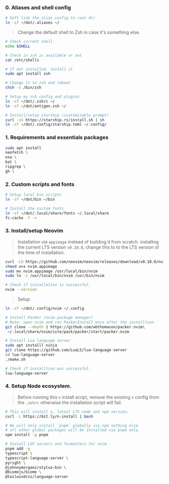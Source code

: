 ### 0. Aliases and shell config

```sh
# Soft link the alias config to root dir
ln -sf ~/dot/.aliases ~/
```

> Change the default shell to Zsh in case it's something else.

```sh
# Check current shell
echo $SHELL

# Check in zsh is available or not
cat /etc/shells

# If not installed, install it
sudo apt install zsh

# Change it to zsh and reboot
chsh -s /bin/zsh

# Setup my zsh config and plugins
ln -sf ~/dot/.zshrc ~/
ln -sf ~/dot/antigen.zsh ~/

# Install/setup starship (customizable prompt)
curl -sS https://starship.rs/install.sh | sh
ln -sf ~/dot/.config/starship.toml ~/.config/
```

### 1. Requirements and essentials packages

```sh
sudo apt install
neofetch \
exa \
bat \
ripgrep \
gh \
```

### 2. Custom scripts and fonts

```sh
# Setup local bin scripts
ln -sf ~/dot/bin ~/bin

# Install the custom fonts
ln -sf ~/dot/.local/share/fonts ~/.local/share
fc-cache -f -v
```

### 3. Install/setup Neovim

> Installation via `appimage` instead of building it from scratch.
installing the current LTS version `v0.10.0`, change this to
to the LTS version of the time of installation.

```sh
curl -LO https://github.com/neovim/neovim/releases/download/v0.10.0/nvim.appimage
chmod u+x nvim.appimage
sudo mv nvim.appimage /usr/local/bin/nvim
sudo ln -s /usr/local/bin/nvim /usr/bin/nvim

# Check if installation is successful.
nvim --version
```

> Setup
```sh
ln -sf ~/dot/.config/nvim ~/.config

# Install Packer (nvim package manager)
# Note: open nvim and run PackerInstall once after the installtion
git clone --depth 1 https://github.com/wbthomason/packer.nvim\
 ~/.local/share/nvim/site/pack/packer/start/packer.nvim

# Install Lua language server
sudo apt installl ninja
git clone https://github.com/LuaLS/lua-language-server
cd lua-language-server
./make.sh

# Check if installtion was successful.
lua-language-server
```

### 4. Setup Node ecosystem.

> Before running this `n` install script, remove the existing `n` config from the `.zshrc` otherwise the installation script will fail.

```sh
# This will install n, latest LTS node and npm version.
curl -L https://bit.ly/n-install | bash

# We will only install `pnpm` globally via npm nothing else
# all other global packages will be installed via pnpm only.
npm install -g pnpm

# Install LSP servers and formatters for nvim
pnpm add -g
typescript \
typescript-language-server \
pyright \
@johnnymorganz/stylua-bin \
@biomejs/biome \
@tailwindcss/language-server
```
